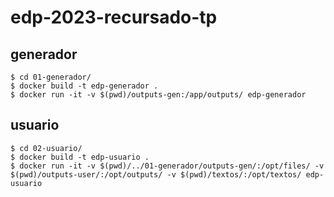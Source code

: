 # edp-2023-recursado-tp

## generador

```
$ cd 01-generador/
$ docker build -t edp-generador .
$ docker run -it -v $(pwd)/outputs-gen:/app/outputs/ edp-generador

```

## usuario

```
$ cd 02-usuario/
$ docker build -t edp-usuario .
$ docker run -it -v $(pwd)/../01-generador/outputs-gen/:/opt/files/ -v $(pwd)/outputs-user/:/opt/outputs/ -v $(pwd)/textos/:/opt/textos/ edp-usuario
```
